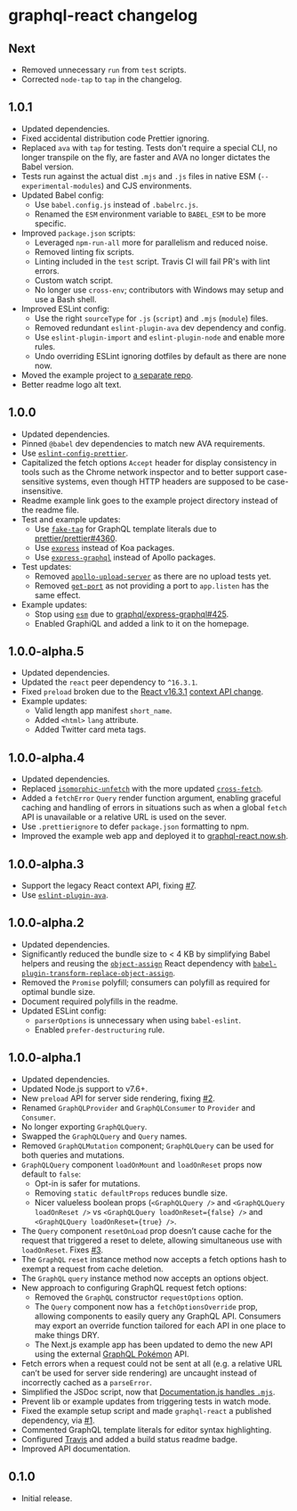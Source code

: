 # graphql-react changelog

## Next

* Removed unnecessary `run` from `test` scripts.
* Corrected `node-tap` to `tap` in the changelog.

## 1.0.1

* Updated dependencies.
* Fixed accidental distribution code Prettier ignoring.
* Replaced `ava` with `tap` for testing. Tests don't require a special CLI, no longer transpile on the fly, are faster and AVA no longer dictates the Babel version.
* Tests run against the actual dist `.mjs` and `.js` files in native ESM (`--experimental-modules`) and CJS environments.
* Updated Babel config:
  * Use `babel.config.js` instead of `.babelrc.js`.
  * Renamed the `ESM` environment variable to `BABEL_ESM` to be more specific.
* Improved `package.json` scripts:
  * Leveraged `npm-run-all` more for parallelism and reduced noise.
  * Removed linting fix scripts.
  * Linting included in the `test` script. Travis CI will fail PR's with lint errors.
  * Custom watch script.
  * No longer use `cross-env`; contributors with Windows may setup and use a Bash shell.
* Improved ESLint config:
  * Use the right `sourceType` for `.js` (`script`) and `.mjs` (`module`) files.
  * Removed redundant `eslint-plugin-ava` dev dependency and config.
  * Use `eslint-plugin-import` and `eslint-plugin-node` and enable more rules.
  * Undo overriding ESLint ignoring dotfiles by default as there are none now.
* Moved the example project to [a separate repo](https://github.com/jaydenseric/graphql-react-examples).
* Better readme logo alt text.

## 1.0.0

* Updated dependencies.
* Pinned `@babel` dev dependencies to match new AVA requirements.
* Use [`eslint-config-prettier`](https://npm.im/eslint-config-prettier).
* Capitalized the fetch options `Accept` header for display consistency in tools such as the Chrome network inspector and to better support case-sensitive systems, even though HTTP headers are supposed to be case-insensitive.
* Readme example link goes to the example project directory instead of the readme file.
* Test and example updates:
  * Use [`fake-tag`](https://npm.im/fake-tag) for GraphQL template literals due to [prettier/prettier#4360](https://github.com/prettier/prettier/issues/4360).
  * Use [`express`](https://npm.im/express) instead of Koa packages.
  * Use [`express-graphql`](https://npm.im/express-graphql) instead of Apollo packages.
* Test updates:
  * Removed [`apollo-upload-server`](https://npm.im/apollo-upload-server) as there are no upload tests yet.
  * Removed [`get-port`](https://npm.im/get-port) as not providing a port to `app.listen` has the same effect.
* Example updates:
  * Stop using [`esm`](https://npm.im/esm) due to [graphql/express-graphql#425](https://github.com/graphql/express-graphql/issues/425).
  * Enabled GraphiQL and added a link to it on the homepage.

## 1.0.0-alpha.5

* Updated dependencies.
* Updated the `react` peer dependency to `^16.3.1`.
* Fixed `preload` broken due to the [React v16.3.1](https://github.com/facebook/react/releases/tag/v16.3.1) [context API change](https://github.com/facebook/react/pull/12501).
* Example updates:
  * Valid length app manifest `short_name`.
  * Added `<html>` `lang` attribute.
  * Added Twitter card meta tags.

## 1.0.0-alpha.4

* Updated dependencies.
* Replaced [`isomorphic-unfetch`](https://npm.im/isomorphic-unfetch) with the more updated [`cross-fetch`](https://npm.im/cross-fetch).
* Added a `fetchError` `Query` render function argument, enabling graceful caching and handling of errors in situations such as when a global `fetch` API is unavailable or a relative URL is used on the sever.
* Use `.prettierignore` to defer `package.json` formatting to npm.
* Improved the example web app and deployed it to [graphql-react.now.sh](https://graphql-react.now.sh).

## 1.0.0-alpha.3

* Support the legacy React context API, fixing [#7](https://github.com/jaydenseric/graphql-react/issues/7).
* Use [`eslint-plugin-ava`](https://npm.im/eslint-plugin-ava).

## 1.0.0-alpha.2

* Updated dependencies.
* Significantly reduced the bundle size to < 4 KB by simplifying Babel helpers and reusing the [`object-assign`](https://npm.im/object-assign) React dependency with [`babel-plugin-transform-replace-object-assign`](https://npm.im/babel-plugin-transform-replace-object-assign).
* Removed the `Promise` polyfill; consumers can polyfill as required for optimal bundle size.
* Document required polyfills in the readme.
* Updated ESLint config:
  * `parserOptions` is unnecessary when using `babel-eslint`.
  * Enabled `prefer-destructuring` rule.

## 1.0.0-alpha.1

* Updated dependencies.
* Updated Node.js support to v7.6+.
* New `preload` API for server side rendering, fixing [#2](https://github.com/jaydenseric/graphql-react/issues/2).
* Renamed `GraphQLProvider` and `GraphQLConsumer` to `Provider` and `Consumer`.
* No longer exporting `GraphQLQuery`.
* Swapped the `GraphQLQuery` and `Query` names.
* Removed `GraphQLMutation` component; `GraphQLQuery` can be used for both queries and mutations.
* `GraphQLQuery` component `loadOnMount` and `loadOnReset` props now default to `false`:
  * Opt-in is safer for mutations.
  * Removing `static defaultProps` reduces bundle size.
  * Nicer valueless boolean props (`<GraphQLQuery />` and `<GraphQLQuery loadOnReset />` vs `<GraphQLQuery loadOnReset={false} />` and `<GraphQLQuery loadOnReset={true} />`.
* The `Query` component `resetOnLoad` prop doesn’t cause cache for the request that triggered a reset to delete, allowing simultaneous use with `loadOnReset`. Fixes [#3](https://github.com/jaydenseric/graphql-react/issues/3).
* The `GraphQL` `reset` instance method now accepts a fetch options hash to exempt a request from cache deletion.
* The `GraphQL` `query` instance method now accepts an options object.
* New approach to configuring GraphQL request fetch options:
  * Removed the `GraphQL` constructor `requestOptions` option.
  * The `Query` component now has a `fetchOptionsOverride` prop, allowing components to easily query any GraphQL API. Consumers may export an override function tailored for each API in one place to make things DRY.
  * The Next.js example app has been updated to demo the new API using the external [GraphQL Pokémon](https://github.com/lucasbento/graphql-pokemon) API.
* Fetch errors when a request could not be sent at all (e.g. a relative URL can’t be used for server side rendering) are uncaught instead of incorrectly cached as a `parseError`.
* Simplified the JSDoc script, now that [Documentation.js handles `.mjs`](https://github.com/documentationjs/documentation/pull/1023).
* Prevent lib or example updates from triggering tests in watch mode.
* Fixed the example setup script and made `graphql-react` a published dependency, via [#1](https://github.com/jaydenseric/graphql-react/pull/1).
* Commented GraphQL template literals for editor syntax highlighting.
* Configured [Travis](https://travis-ci.org/jaydenseric/graphql-react) and added a build status readme badge.
* Improved API documentation.

## 0.1.0

* Initial release.
